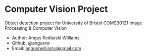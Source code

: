 # Computer Vision Project

Object detection project for University of Bristol COMS30121 Image Processing & Computer Vision

* Author: Angus Redlarski Williams
* Github: @angusrw
* Email: angusrwilliams@gmail.com
